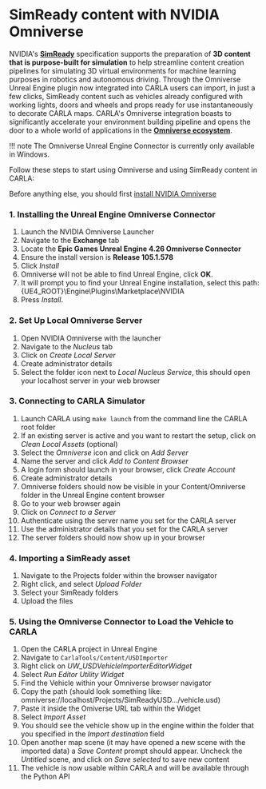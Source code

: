 # SimReady content with NVIDIA Omniverse

NVIDIA's [__SimReady__](https://developer.nvidia.com/omniverse/simready-assets) specification supports the preparation of __3D content that is purpose-built for simulation__ to help streamline content creation pipelines for simulating 3D virtual environments for machine learning purposes in robotics and autonomous driving. Through the Omniverse Unreal Engine plugin now integrated into CARLA users can import, in just a few clicks, SimReady content such as vehicles already configured with working lights, doors and wheels and props ready for use instantaneously to decorate CARLA maps. CARLA's Omniverse integration boasts to significantly accelerate your environment building pipeline and opens the door to a whole world of applications in the [__Omniverse ecosystem__](https://www.nvidia.com/en-us/omniverse/ecosystem/). 

!!! note
    The Omniverse Unreal Engine Connector is currently only available in Windows.

Follow these steps to start using Omniverse and using SimReady content in CARLA:

Before anything else, you should first [install NVIDIA Omniverse](https://docs.omniverse.nvidia.com/install-guide/latest/index.html)

### 1. Installing the Unreal Engine Omniverse Connector

1. Launch the NVIDIA Omniverse Launcher
2. Navigate to the **Exchange** tab
3. Locate the __Epic Games Unreal Engine 4.26 Omniverse Connector__
4. Ensure the install version is **Release 105.1.578**
5. Click *Install*
6. Omniverse will not be able to find Unreal Engine, click **OK**.
7. It will prompt you to find your Unreal Engine installation, select this path: {UE4_ROOT}\Engine\Plugins\Marketplace\NVIDIA
8. Press *Install*.

### 2. Set Up Local Omniverse Server

1. Open NVIDIA Omniverse with the launcher
2. Navigate to the *Nucleus* tab
3. Click on *Create Local Server*
4. Create administrator details
5. Select the folder icon next to *Local Nucleus Service*, this should open your localhost server in your web browser

### 3. Connecting to CARLA Simulator

1. Launch CARLA using `make launch` from the command line the CARLA root folder
2. If an existing server is active and you want to restart the setup, click on *Clean Local Assets* (optional)
3. Select the *Omniverse* icon and click on *Add Server*
4. Name the server and click *Add to Content Browser*
5. A login form should launch in your browser, click *Create Account*
6. Create administrator details
7. Omniverse folders should now be visible in your Content/Omniverse folder in the Unreal Engine content browser
8. Go to your web browser again
9. Click on *Connect to a Server*
10. Authenticate using the server name you set for the CARLA server
11. Use the administrator details that you set for the CARLA server
12. The server folders should now show up in your browser

### 4. Importing a SimReady asset

1. Navigate to the Projects folder within the browser navigator
2. Right click, and select *Upload Folder*
3. Select your SimReady folders
4. Upload the files

### 5. Using the Omniverse Connector to Load the Vehicle to CARLA

1. Open the CARLA project in Unreal Engine
2. Navigate to `CarlaTools/Content/USDImporter`
3. Right click on *UW_USDVehicleImporterEditorWidget*
4. Select *Run Editor Utility Widget*
5. Find the Vehicle within your Omniverse browser navigator
6. Copy the path (should look something like: omniverse://localhost/Projects/SimReadyUSD.../vehicle.usd)
7. Paste it inside the Omiverse URL tab within the Widget
8. Select *Import Asset*
9. You should see the vehicle show up in the engine within the folder that you specified in the *Import destination* field
10. Open another map scene (it may have opened a new scene with the imported data) a *Save Content* prompt should appear. Uncheck the *Untitled* scene, and click on *Save selected* to save new content
11. The vehicle is now usable within CARLA and will be available through the Python API

